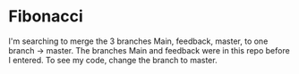 # Fibonacci
I'm searching to merge the 3 branches Main, feedback, master, to one branch -> master. The branches Main and feedback were in this repo before I entered.
To see my code, change the branch to master.

